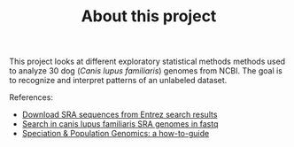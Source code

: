 <header>

# About this project

</header>

This project looks at different exploratory statistical methods methods used to analyze 30 dog (_Canis lupus familiaris_) genomes from NCBI. The goal is to recognize and interpret patterns of an unlabeled dataset.


<footer>

References:
- [Download SRA sequences from Entrez search results](https://www.ncbi.nlm.nih.gov/sra/docs/sradownload/)
- [Search in canis lupus familiaris SRA genomes in fastq](https://www.ncbi.nlm.nih.gov/sra)
- [Speciation & Population Genomics: a how-to-guide](https://speciationgenomics.github.io/)

</footer>
